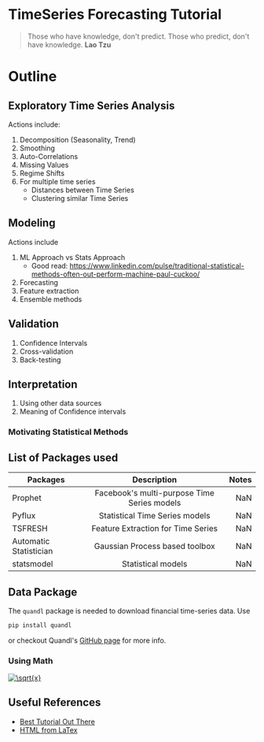 # TimeSeries Forecasting Tutorial

> Those who have knowledge, don't predict. Those who predict, don't have knowledge. **Lao Tzu**


# Outline

## Exploratory Time Series Analysis

Actions include:
1. Decomposition (Seasonality, Trend)
2. Smoothing
3. Auto-Correlations
4. Missing Values
5. Regime Shifts
6. For multiple time series
    * Distances between Time Series
    * Clustering similar Time Series

## Modeling
Actions include
1. ML Approach vs Stats Approach
    * Good read: https://www.linkedin.com/pulse/traditional-statistical-methods-often-out-perform-machine-paul-cuckoo/
2. Forecasting
3. Feature extraction
4. Ensemble methods

## Validation
1. Confidence Intervals
2. Cross-validation
3. Back-testing

## Interpretation  
1. Using other data sources
2. Meaning of Confidence intervals


### Motivating Statistical Methods

## List of Packages used
| Packages        | Description           | Notes  |
| ------------- |:-------------:| -----:|
| Prophet      | Facebook's multi-purpose Time Series models  | NaN |
| Pyflux      | Statistical Time Series models     |   NaN |
| TSFRESH | Feature Extraction for Time Series      |   NaN |
| Automatic Statistician | Gaussian Process based toolbox | NaN
| statsmodel | Statistical models | NaN

## Data Package
The `quandl` package is needed to download financial time-series data.
Use
```python
pip install quandl
```
or checkout Quandl's [GitHub page](https://github.com/quandl/quandl-python) for more info.

### Using Math
<a href="https://www.codecogs.com/eqnedit.php?latex=\sqrt{x}" target="_blank"><img src="https://latex.codecogs.com/gif.latex?\sqrt{x}" title="\sqrt{x}" /></a>



## Useful References
* [Best Tutorial Out There](https://www.google.com)
* [HTML from LaTex](https://www.codecogs.com/latex/eqneditor.php)
